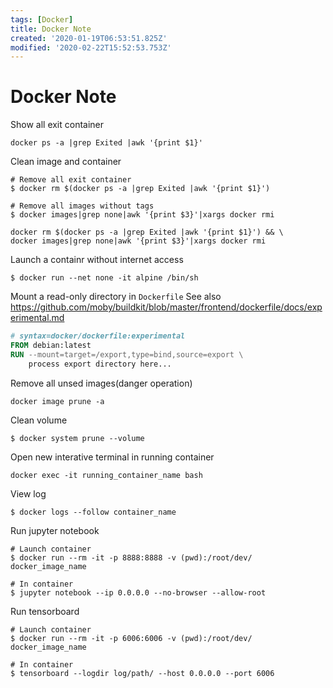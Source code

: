 ```yaml
---
tags: [Docker]
title: Docker Note
created: '2020-01-19T06:53:51.825Z'
modified: '2020-02-22T15:52:53.753Z'
---
```


# Docker Note

Show all exit container
```shell
docker ps -a |grep Exited |awk '{print $1}'
```

Clean image and container
```shell
# Remove all exit container
$ docker rm $(docker ps -a |grep Exited |awk '{print $1}')

# Remove all images without tags
$ docker images|grep none|awk '{print $3}'|xargs docker rmi
```
```shell
docker rm $(docker ps -a |grep Exited |awk '{print $1}') && \
docker images|grep none|awk '{print $3}'|xargs docker rmi
```

Launch a containr without internet access
```shell
$ docker run --net none -it alpine /bin/sh
```

Mount a read-only directory in `Dockerfile`
See also https://github.com/moby/buildkit/blob/master/frontend/dockerfile/docs/experimental.md
```Dockerfile
# syntax=docker/dockerfile:experimental
FROM debian:latest
RUN --mount=target=/export,type=bind,source=export \
    process export directory here...
```

Remove all unsed images(danger operation)
```shell
docker image prune -a
```

Clean volume
```shell
$ docker system prune --volume
```

Open new interative terminal in running container
```
docker exec -it running_container_name bash
```

View log
```shell
$ docker logs --follow container_name
```

Run jupyter notebook
```shell
# Launch container
$ docker run --rm -it -p 8888:8888 -v (pwd):/root/dev/ docker_image_name

# In container
$ jupyter notebook --ip 0.0.0.0 --no-browser --allow-root
```

Run tensorboard
```shell
# Launch container
$ docker run --rm -it -p 6006:6006 -v (pwd):/root/dev/ docker_image_name

# In container
$ tensorboard --logdir log/path/ --host 0.0.0.0 --port 6006
```
